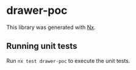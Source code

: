# drawer-poc

This library was generated with [Nx](https://nx.dev).

## Running unit tests

Run `nx test drawer-poc` to execute the unit tests.
